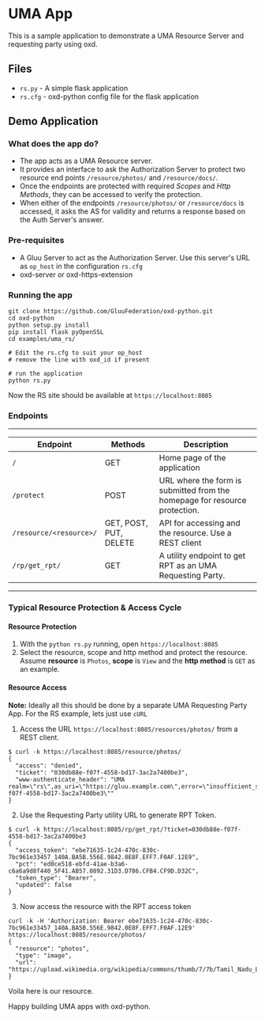 # UMA App

This is a sample application to demonstrate a UMA Resource Server
and requesting party using oxd.

## Files

* `rs.py` - A simple flask application
* `rs.cfg` - oxd-python config file for the flask application

## Demo Application

### What does the app do?

* The app acts as a UMA Resource server.
* It provides an interface to ask the Authorization Server to
protect two resource end points `/resource/photos/` and `/resource/docs/`.
* Once the endpoints are protected with required *Scopes* and *Http Methods*, they can be accessed to verify the protection.
* When either of the endpoints `/resource/photos/` or `/resource/docs` is accessed, it asks the AS for validity and returns a response based on the Auth Server's answer.

### Pre-requisites

* A Gluu Server to act as the Authorization Server. Use this server's URL
as `op_host` in the configuration `rs.cfg`
* oxd-server or oxd-https-extension

### Running the app

```
git clone https://github.com/GluuFederation/oxd-python.git
cd oxd-python
python setup.py install
pip install flask pyOpenSSL
cd examples/uma_rs/

# Edit the rs.cfg to suit your op_host
# remove the line with oxd_id if present

# run the application
python rs.py
```

Now the RS site should be available at `https://localhost:8085`

### Endpoints

-----------------------------------------------------
|  Endpoint  | Methods           | Description      |
|------------|-------------------|------------------|
| `/`        | GET               | Home page of the application |
| `/protect` | POST              | URL where the form is submitted from the homepage for resource protection. |
| `/resource/<resource>/` | GET, POST, PUT, DELETE | API for accessing and the resource. Use a REST client |
| `/rp/get_rpt/`| GET            | A utility endpoint to get RPT as an UMA Requesting Party. |
-------------------------------------------------------------


### Typical Resource Protection & Access Cycle

#### Resource Protection

1. With the `python rs.py` running, open `https://localhost:8085`
2. Select the resource, scope and http method and protect the resource.
   Assume **resource** is `Photos`, **scope** is `View` and the **http method** is `GET` as an example.

#### Resource Access

**Note:** Ideally all this should be done by a separate UMA Requesting Party App. For the RS example, lets just use `cURL`

1. Access the URL `https://localhost:8085/resources/photos/` from a REST client.
```
$ curl -k https://localhost:8085/resource/photos/
{
  "access": "denied",
  "ticket": "030db88e-f07f-4558-bd17-3ac2a7400be3",
  "www-authenticate_header": "UMA realm=\"rs\",as_uri=\"https://gluu.example.com\",error=\"insufficient_scope\",ticket=\"030db88e-f07f-4558-bd17-3ac2a7400be3\""
}
```
2. Use the Requesting Party utility URL to generate RPT Token.
```
$ curl -k https://localhost:8085/rp/get_rpt/?ticket=030db88e-f07f-4558-bd17-3ac2a7400be3
{
  "access_token": "ebe71635-1c24-470c-830c-7bc961e33457_140A.BA5B.556E.9842.0E8F.EFF7.F0AF.12E9",
  "pct": "ed0ce518-ebfd-41ae-b3a6-c6a6a9d8f440_5F41.AB57.0892.31D3.D786.CFB4.CF9D.D32C",
  "token_type": "Bearer",
  "updated": false
}
```
3. Now access the resource with the RPT access token
```
curl -k -H 'Authorization: Bearer ebe71635-1c24-470c-830c-7bc961e33457_140A.BA5B.556E.9842.0E8F.EFF7.F0AF.12E9' https://localhost:8085/resource/photos/
{
  "resource": "photos",
  "type": "image",
  "url": "https://upload.wikimedia.org/wikipedia/commons/thumb/7/7b/Tamil_Nadu_Literacy_Map_2011.png"
}
```
Voila here is our resource.

Happy building UMA apps with oxd-python.